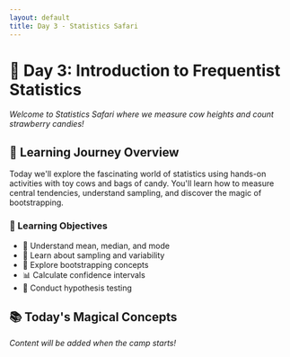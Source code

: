 ```yaml
---
layout: default
title: Day 3 - Statistics Safari
---
```


# 🐄 Day 3: Introduction to Frequentist Statistics

*Welcome to Statistics Safari where we measure cow heights and count strawberry candies!*

## 🔮 Learning Journey Overview

Today we'll explore the fascinating world of statistics using hands-on activities with toy cows and bags of candy. You'll learn how to measure central tendencies, understand sampling, and discover the magic of bootstrapping.

### 🎯 Learning Objectives
- 📏 Understand mean, median, and mode
- 🎯 Learn about sampling and variability
- 🔄 Explore bootstrapping concepts
- 📊 Calculate confidence intervals
- 🧪 Conduct hypothesis testing

## 📚 Today's Magical Concepts

*Content will be added when the camp starts!*
